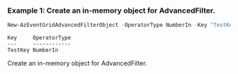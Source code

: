 ### Example 1: Create an in-memory object for AdvancedFilter.
```powershell
New-AzEventGridAdvancedFilterObject -OperatorType NumberIn -Key "TestKey"
```

```output
Key     OperatorType
---     ------------
TestKey NumberIn
```

Create an in-memory object for AdvancedFilter.
